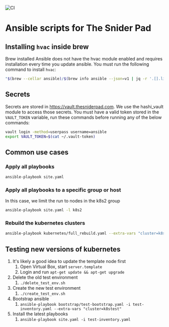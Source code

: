 ![CI](https://github.com/davidasnider/ansible/workflows/CI/badge.svg)

# Ansible scripts for The Snider Pad

## Installing `hvac` inside brew

Brew installed Ansible does not have the hvac module enabled and requires
installation every time you update ansible. You must run the following command
to install `hvac`:

```bash
"$(brew --cellar ansible)/$(brew info ansible --json=v1 | jq -r '.[].linked_keg')/libexec/bin/pip" install hvac
```

## Secrets

Secrets are stored in https://vault.thesniderpad.com. We use the hashi_vault module to access those secrets.
You must have a valid token stored in the `VAULT_TOKEN` variable, run these commands before running any of
the below commands:

```bash
vault login -method=userpass username=ansible
export VAULT_TOKEN=$(cat ~/.vault-token)
```

## Common use cases

### Apply all playbooks

```bash
ansible-playbook site.yaml
```

### Apply all playbooks to a specific group or host

In this case, we limit the run to nodes in the k8s2 group

```bash
ansible-playbook site.yaml -l k8s2
```

### Rebuild the kubernetes clusters

```bash
ansible-playbook kubernetes/full_rebuild.yaml --extra-vars "cluster=k8s2"
```

## Testing new versions of kubernetes

1. It's likely a good idea to update the template node first
   1. Open Virtual Box, start `server.template`
   2. Login and run `apt-get update && apt-get upgrade`
2. Delete the old test environment
   1. `./delete_test_env.sh`
3. Create the new test environment
   1. `./create_test_env.sh`
4. Bootstrap ansible
   1. `ansible-playbook bootstrap/test-bootstrap.yaml -i test-inventory.yaml --extra-vars "cluster=k8stest"`
5. Install the latest playbooks
   1. `ansible-playbook site.yaml -i test-inventory.yaml`
